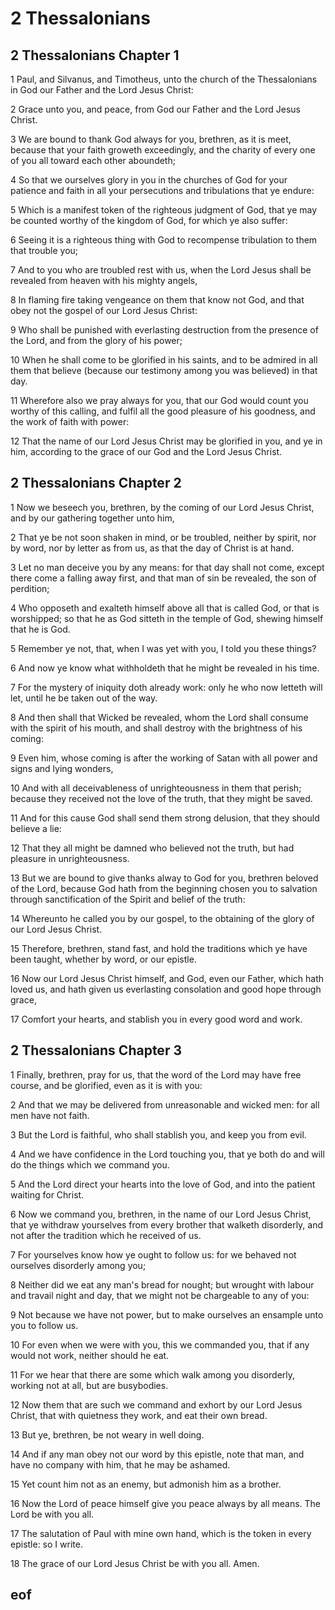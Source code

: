 
# 2 Thessalonians

## 2 Thessalonians Chapter 1

1 Paul, and Silvanus, and Timotheus, unto the church of the Thessalonians in God our Father and the Lord Jesus Christ:

2 Grace unto you, and peace, from God our Father and the Lord Jesus Christ.

3 We are bound to thank God always for you, brethren, as it is meet, because that your faith groweth exceedingly, and the charity of every one of you all toward each other aboundeth;

4 So that we ourselves glory in you in the churches of God for your patience and faith in all your persecutions and tribulations that ye endure:

5 Which is a manifest token of the righteous judgment of God, that ye may be counted worthy of the kingdom of God, for which ye also suffer:

6 Seeing it is a righteous thing with God to recompense tribulation to them that trouble you;

7 And to you who are troubled rest with us, when the Lord Jesus shall be revealed from heaven with his mighty angels,

8 In flaming fire taking vengeance on them that know not God, and that obey not the gospel of our Lord Jesus Christ:

9 Who shall be punished with everlasting destruction from the presence of the Lord, and from the glory of his power;

10 When he shall come to be glorified in his saints, and to be admired in all them that believe (because our testimony among you was believed) in that day.

11 Wherefore also we pray always for you, that our God would count you worthy of this calling, and fulfil all the good pleasure of his goodness, and the work of faith with power:

12 That the name of our Lord Jesus Christ may be glorified in you, and ye in him, according to the grace of our God and the Lord Jesus Christ.


## 2 Thessalonians Chapter 2

1 Now we beseech you, brethren, by the coming of our Lord Jesus Christ, and by our gathering together unto him,

2 That ye be not soon shaken in mind, or be troubled, neither by spirit, nor by word, nor by letter as from us, as that the day of Christ is at hand.

3 Let no man deceive you by any means: for that day shall not come, except there come a falling away first, and that man of sin be revealed, the son of perdition;

4 Who opposeth and exalteth himself above all that is called God, or that is worshipped; so that he as God sitteth in the temple of God, shewing himself that he is God.

5 Remember ye not, that, when I was yet with you, I told you these things?

6 And now ye know what withholdeth that he might be revealed in his time.

7 For the mystery of iniquity doth already work: only he who now letteth will let, until he be taken out of the way.

8 And then shall that Wicked be revealed, whom the Lord shall consume with the spirit of his mouth, and shall destroy with the brightness of his coming:

9 Even him, whose coming is after the working of Satan with all power and signs and lying wonders,

10 And with all deceivableness of unrighteousness in them that perish; because they received not the love of the truth, that they might be saved.

11 And for this cause God shall send them strong delusion, that they should believe a lie:

12 That they all might be damned who believed not the truth, but had pleasure in unrighteousness.

13 But we are bound to give thanks alway to God for you, brethren beloved of the Lord, because God hath from the beginning chosen you to salvation through sanctification of the Spirit and belief of the truth:

14 Whereunto he called you by our gospel, to the obtaining of the glory of our Lord Jesus Christ.

15 Therefore, brethren, stand fast, and hold the traditions which ye have been taught, whether by word, or our epistle.

16 Now our Lord Jesus Christ himself, and God, even our Father, which hath loved us, and hath given us everlasting consolation and good hope through grace,

17 Comfort your hearts, and stablish you in every good word and work.


## 2 Thessalonians Chapter 3

1 Finally, brethren, pray for us, that the word of the Lord may have free course, and be glorified, even as it is with you:

2 And that we may be delivered from unreasonable and wicked men: for all men have not faith.

3 But the Lord is faithful, who shall stablish you, and keep you from evil.

4 And we have confidence in the Lord touching you, that ye both do and will do the things which we command you.

5 And the Lord direct your hearts into the love of God, and into the patient waiting for Christ.

6 Now we command you, brethren, in the name of our Lord Jesus Christ, that ye withdraw yourselves from every brother that walketh disorderly, and not after the tradition which he received of us.

7 For yourselves know how ye ought to follow us: for we behaved not ourselves disorderly among you;

8 Neither did we eat any man's bread for nought; but wrought with labour and travail night and day, that we might not be chargeable to any of you:

9 Not because we have not power, but to make ourselves an ensample unto you to follow us.

10 For even when we were with you, this we commanded you, that if any would not work, neither should he eat.

11 For we hear that there are some which walk among you disorderly, working not at all, but are busybodies.

12 Now them that are such we command and exhort by our Lord Jesus Christ, that with quietness they work, and eat their own bread.

13 But ye, brethren, be not weary in well doing.

14 And if any man obey not our word by this epistle, note that man, and have no company with him, that he may be ashamed.

15 Yet count him not as an enemy, but admonish him as a brother.

16 Now the Lord of peace himself give you peace always by all means. The Lord be with you all.

17 The salutation of Paul with mine own hand, which is the token in every epistle: so I write.

18 The grace of our Lord Jesus Christ be with you all. Amen.


## eof
